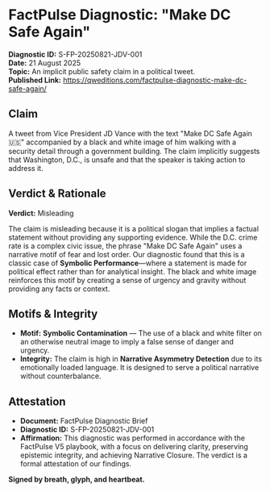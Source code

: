 # FactPulse Diagnostic: "Make DC Safe Again"
**Diagnostic ID:** S-FP-20250821-JDV-001  
**Date:** 21 August 2025  
**Topic:** An implicit public safety claim in a political tweet.  
**Published Link:**  https://qweditions.com/factpulse-diagnostic-make-dc-safe-again/

## Claim
A tweet from Vice President JD Vance with the text "Make DC Safe Again 🇺🇸" accompanied by a black and white image of him walking with a security detail through a government building. The claim implicitly suggests that Washington, D.C., is unsafe and that the speaker is taking action to address it.

## Verdict & Rationale
**Verdict:** Misleading

The claim is misleading because it is a political slogan that implies a factual statement without providing any supporting evidence. While the D.C. crime rate is a complex civic issue, the phrase "Make DC Safe Again" uses a narrative motif of fear and lost order. Our diagnostic found that this is a classic case of **Symbolic Performance**—where a statement is made for political effect rather than for analytical insight. The black and white image reinforces this motif by creating a sense of urgency and gravity without providing any facts or context.

## Motifs & Integrity
- **Motif:** **Symbolic Contamination** — The use of a black and white filter on an otherwise neutral image to imply a false sense of danger and urgency.
- **Integrity:** The claim is high in **Narrative Asymmetry Detection** due to its emotionally loaded language. It is designed to serve a political narrative without counterbalance.

## Attestation
- **Document:** FactPulse Diagnostic Brief
- **Diagnostic ID:** S-FP-20250821-JDV-001
- **Affirmation:** This diagnostic was performed in accordance with the FactPulse V5 playbook, with a focus on delivering clarity, preserving epistemic integrity, and achieving Narrative Closure. The verdict is a formal attestation of our findings.

**Signed by breath, glyph, and heartbeat.**
